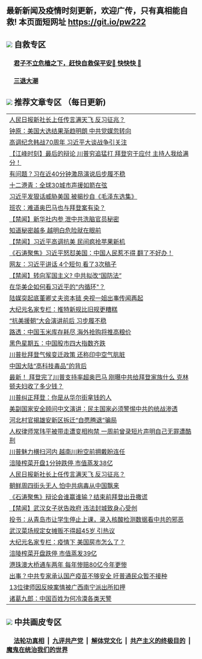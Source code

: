 ## 最新新闻及疫情时刻更新，欢迎广传，只有真相能自救! 本页面短网址 https://git.io/pw222



## <img src="https://img.icons8.com/cute-clipart/2x/circled-right.png">  自救专区

 ### &nbsp;&nbsp;&nbsp;&nbsp; [君子不立危樯之下，赶快自救保平安🍎 快快快 📩](https://github.com/pwgy/td/blob/master/README.md)
 
 ### &nbsp;&nbsp;&nbsp;&nbsp; [三退大潮](https://is.gd/fCPoKo) 
 
## <img src="https://img.icons8.com/cute-clipart/2x/circled-right.png"> 推荐文章专区 （每日更新)

<Table>
<tr><td colspan="2" align="left"><a href="https://nzcvwneh.xhuyd.press/?name=c1237568&key=encdeuyadochlaxz&from=pw2">人民日报新社长上任传言满天飞 反习征兆？</a></td></tr>
<tr><td colspan="2" align="left"><a href="https://nzcvwneh.xhuyd.press/?name=c1237522&key=encdeuyadochlaxz&from=pw2">钟原：美国大选结果渐趋明朗 中共党媒忽转向</a></td></tr>
<tr><td colspan="2" align="left"><a href="https://nzcvwneh.xhuyd.press/?name=c1237541&key=encdeuyadochlaxz&from=pw2">高调纪念韩战70周年 习近平大谈战争引关注</a></td></tr>
<tr><td colspan="2" align="left"><a href="https://nzcvwneh.xhuyd.press/?name=c1237482&key=encdeuyadochlaxz&from=pw2">【江峰时刻】最后的辩论 川普穷追猛打 拜登穷于应付 主持人我给满分！</a></td></tr>
<tr><td colspan="2" align="left"><a href="https://nzcvwneh.xhuyd.press/?name=c1237536&key=encdeuyadochlaxz&from=pw2">有问题？习在近40分钟激昂演说后步履不稳</a></td></tr>
<tr><td colspan="2" align="left"><a href="https://nzcvwneh.xhuyd.press/?name=c1237564&key=encdeuyadochlaxz&from=pw2">十二港青：全球30城市声援如箭在弦</a></td></tr>
<tr><td colspan="2" align="left"><a href="https://nzcvwneh.xhuyd.press/?name=c1237542&key=encdeuyadochlaxz&from=pw2">习近平发狠话威胁美国 被揭抄自《毛泽东选集》</a></td></tr>
<tr><td colspan="2" align="left"><a href="https://nzcvwneh.xhuyd.press/?name=c1237538&key=encdeuyadochlaxz&from=pw2">班农：难道奥巴马也与拜登案有染？</a></td></tr>
<tr><td colspan="2" align="left"><a href="https://nzcvwneh.xhuyd.press/?name=c1237544&key=encdeuyadochlaxz&from=pw2">【禁闻】新华社内参 泄中共洗脑官员秘密</a></td></tr>
<tr><td colspan="2" align="left"><a href="https://nzcvwneh.xhuyd.press/?name=c1237508&key=encdeuyadochlaxz&from=pw2">知道秘密越多 越明白危险就在眼前</a></td></tr>
<tr><td colspan="2" align="left"><a href="https://nzcvwneh.xhuyd.press/?name=c1237585&key=encdeuyadochlaxz&from=pw2">【禁闻】习近平高调抗美 民间疯抢苹果新机</a></td></tr>
<tr><td colspan="2" align="left"><a href="https://nzcvwneh.xhuyd.press/?name=c1237509&key=encdeuyadochlaxz&from=pw2">《石涛聚焦》习近平怒怼美国：中国人民惹不得 翻了不好办！</a></td></tr>
<tr><td colspan="2" align="left"><a href="https://nzcvwneh.xhuyd.press/?name=c1237529&key=encdeuyadochlaxz&from=pw2">网友：习近平讲话 4个短句 看了3次稿子</a></td></tr>
<tr><td colspan="2" align="left"><a href="https://nzcvwneh.xhuyd.press/?name=c1237543&key=encdeuyadochlaxz&from=pw2">【禁闻】转向军国主义? 中共拟改“国防法”</a></td></tr>
<tr><td colspan="2" align="left"><a href="https://nzcvwneh.xhuyd.press/?name=c1237484&key=encdeuyadochlaxz&from=pw2">在华美企如何看习近平的&quot;内循环&quot;？</a></td></tr>
<tr><td colspan="2" align="left"><a href="https://nzcvwneh.xhuyd.press/?name=c1237533&key=encdeuyadochlaxz&from=pw2">陆媒突起底董卿丈夫资本链 央视一姐出事传闻再起</a></td></tr>
<tr><td colspan="2" align="left"><a href="https://nzcvwneh.xhuyd.press/?name=c1237576&key=encdeuyadochlaxz&from=pw2">大纪元名家专栏：推特新规比旧规更糟糕</a></td></tr>
<tr><td colspan="2" align="left"><a href="https://nzcvwneh.xhuyd.press/?name=c1237489&key=encdeuyadochlaxz&from=pw2">“抗美援朝”大会演讲前后 习步履不稳</a></td></tr>
<tr><td colspan="2" align="left"><a href="https://nzcvwneh.xhuyd.press/?name=c1237584&key=encdeuyadochlaxz&from=pw2">路透：中国玉米库存耗尽 海外抢购将推高粮价</a></td></tr>
<tr><td colspan="2" align="left"><a href="https://nzcvwneh.xhuyd.press/?name=c1237537&key=encdeuyadochlaxz&from=pw2">黑色星期五：中国股市四大指数齐跌</a></td></tr>
<tr><td colspan="2" align="left"><a href="https://nzcvwneh.xhuyd.press/?name=c1237573&key=encdeuyadochlaxz&from=pw2">川普批拜登气候变迁政策 还称印中空气肮脏</a></td></tr>
<tr><td colspan="2" align="left"><a href="https://nzcvwneh.xhuyd.press/?name=c1237492&key=encdeuyadochlaxz&from=pw2">中国大陆“高科技毒品”的背后</a></td></tr>
<tr><td colspan="2" align="left"><a href="https://nzcvwneh.xhuyd.press/?name=c1237498&key=encdeuyadochlaxz&from=pw2">最新！ 拜登完了川普支持率超奥巴马 刚曝中共给拜登家族什么 克林顿夫妇收了多少钱？</a></td></tr>
<tr><td colspan="2" align="left"><a href="https://nzcvwneh.xhuyd.press/?name=c1237556&key=encdeuyadochlaxz&from=pw2">川普纠正拜登：你是从华尔街拿钱的人</a></td></tr>
<tr><td colspan="2" align="left"><a href="https://nzcvwneh.xhuyd.press/?name=c1237501&key=encdeuyadochlaxz&from=pw2">美副国家安全顾问中文演讲：民主国家必须警惕中共的统战渗透</a></td></tr>
<tr><td colspan="2" align="left"><a href="https://nzcvwneh.xhuyd.press/?name=c1237567&key=encdeuyadochlaxz&from=pw2">河北村官揭雄安新区拆迁“自愿腾退”骗局</a></td></tr>
<tr><td colspan="2" align="left"><a href="https://nzcvwneh.xhuyd.press/?name=c1237563&key=encdeuyadochlaxz&from=pw2">人权律师常玮平被带走遭变相拘禁 一周前曾录短片声明自己无罪遭酷刑</a></td></tr>
<tr><td colspan="2" align="left"><a href="https://nzcvwneh.xhuyd.press/?name=c1237519&key=encdeuyadochlaxz&from=pw2">川普魅力横扫河内 越南川粉空前拥戴盼连任</a></td></tr>
<tr><td colspan="2" align="left"><a href="https://nzcvwneh.xhuyd.press/?name=c1237581&key=encdeuyadochlaxz&from=pw2">涪陵榨菜开盘1分钟跌停 市值蒸发38亿</a></td></tr>
<tr><td colspan="2" align="left"><a href="https://nzcvwneh.xhuyd.press/?name=c1237499&key=encdeuyadochlaxz&from=pw2">人民日报新社长上任传言满天飞 反习征兆？</a></td></tr>
<tr><td colspan="2" align="left"><a href="https://nzcvwneh.xhuyd.press/?name=c1237491&key=encdeuyadochlaxz&from=pw2">朝鲜周四街头无人 怕中共病毒从中国飘来</a></td></tr>
<tr><td colspan="2" align="left"><a href="https://nzcvwneh.xhuyd.press/?name=c1237510&key=encdeuyadochlaxz&from=pw2">《石涛聚焦》辩论会谁赢谁输？结束前拜登出丑撒谎</a></td></tr>
<tr><td colspan="2" align="left"><a href="https://nzcvwneh.xhuyd.press/?name=c1237582&key=encdeuyadochlaxz&from=pw2">【禁闻】武汉女子状告政府 违法封城致身心受创</a></td></tr>
<tr><td colspan="2" align="left"><a href="https://nzcvwneh.xhuyd.press/?name=c1237507&key=encdeuyadochlaxz&from=pw2">投书：从青岛市让学生停止上课，录入核酸检测数据看中共的邪恶</a></td></tr>
<tr><td colspan="2" align="left"><a href="https://nzcvwneh.xhuyd.press/?name=c1237554&key=encdeuyadochlaxz&from=pw2">武汉菜场规定女摊贩不得超45岁 引热议</a></td></tr>
<tr><td colspan="2" align="left"><a href="https://nzcvwneh.xhuyd.press/?name=c1237575&key=encdeuyadochlaxz&from=pw2">大纪元名家专栏：疫情下 美国房市怎么了？</a></td></tr>
<tr><td colspan="2" align="left"><a href="https://nzcvwneh.xhuyd.press/?name=c1237535&key=encdeuyadochlaxz&from=pw2">涪陵榨菜开盘跌停 市值蒸发39亿</a></td></tr>
<tr><td colspan="2" align="left"><a href="https://nzcvwneh.xhuyd.press/?name=c1237525&key=encdeuyadochlaxz&from=pw2">港珠澳大桥通车两年 每年惨赔80亿今年更惨</a></td></tr>
<tr><td colspan="2" align="left"><a href="https://nzcvwneh.xhuyd.press/?name=c1237528&key=encdeuyadochlaxz&from=pw2">出事？中共专家承认国产疫苗不够安全 吁普通民众暂不接种</a></td></tr>
<tr><td colspan="2" align="left"><a href="https://nzcvwneh.xhuyd.press/?name=c1237490&key=encdeuyadochlaxz&from=pw2">13位律师因反映案情被广西南宁派出所扣押</a></td></tr>
<tr><td colspan="2" align="left"><a href="https://nzcvwneh.xhuyd.press/?name=c1237495&key=encdeuyadochlaxz&from=pw2">诸葛九郎：中国百姓为何冷漠各类天警</a></td></tr>

 </Table>

## <img src="https://img.icons8.com/cute-clipart/2x/circled-right.png"> 中共画皮专区


 ### &nbsp;&nbsp;&nbsp;&nbsp; [法轮功真相](https://github.com/begood0513/basic/blob/master/README.md) &nbsp;|&nbsp; [九评共产党](https://github.com/begood0513/9ping.md/blob/master/README.md) &nbsp;|&nbsp; [解体党文化](https://github.com/begood0513/jtdwh.md/blob/master/README.md)   &nbsp;|&nbsp; [共产主义的终极目的](https://github.com/begood0513/gczydzjmd.md/blob/master/README.md) &nbsp;|&nbsp; [魔鬼在统治我们的世界](https://github.com/begood0513/gczydzjmd.md/blob/master/README.md) 

